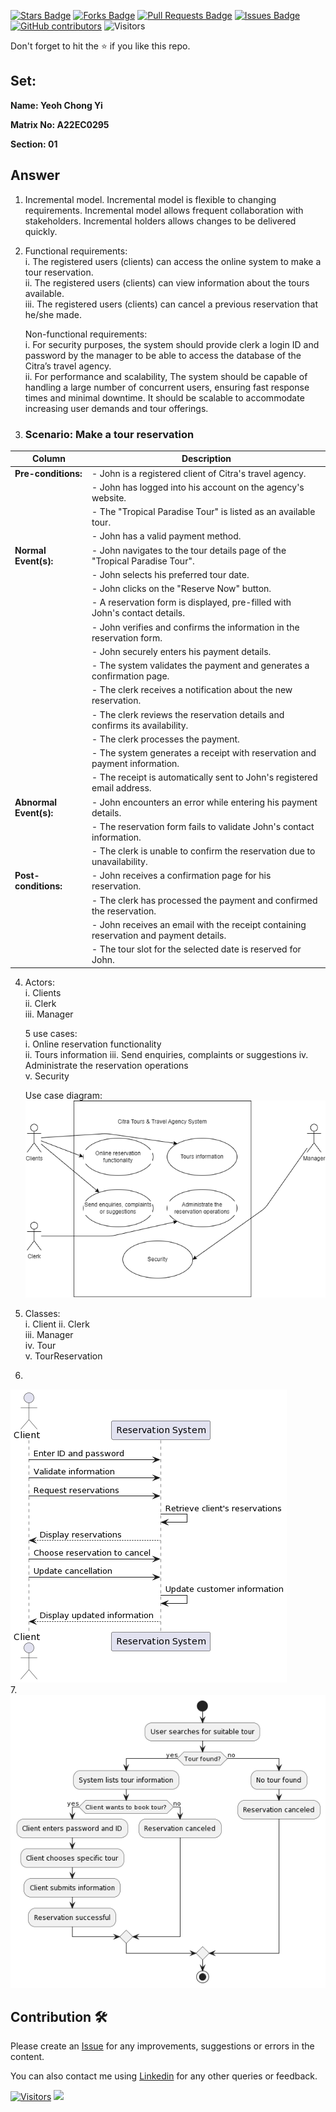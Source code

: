 <a href="https://github.com/drshahizan/learn-php/stargazers"><img src="https://img.shields.io/github/stars/drshahizan/learn-php" alt="Stars Badge"/></a>
<a href="https://github.com/drshahizan/learn-php/network/members"><img src="https://img.shields.io/github/forks/drshahizan/learn-php" alt="Forks Badge"/></a>
<a href="https://github.com/drshahizan/learn-php/pulls"><img src="https://img.shields.io/github/issues-pr/drshahizan/learn-php" alt="Pull Requests Badge"/></a>
<a href="https://github.com/drshahizan/learn-php/issues"><img src="https://img.shields.io/github/issues/drshahizan/learn-php" alt="Issues Badge"/></a>
<a href="https://github.com/drshahizan/learn-php/graphs/contributors"><img alt="GitHub contributors" src="https://img.shields.io/github/contributors/drshahizan/learn-php?color=2b9348"></a>
![Visitors](https://api.visitorbadge.io/api/visitors?path=https%3A%2F%2Fgithub.com%2Fdrshahizan%2Fsoftware-engineering&labelColor=%23d9e3f0&countColor=%23697689&style=flat)

Don't forget to hit the :star: if you like this repo.

## Set:

**Name: Yeoh Chong Yi**

**Matrix No: A22EC0295**

**Section: 01**

## Answer  
1. Incremental model. Incremental model is flexible to changing requirements. Incremental model allows frequent collaboration with stakeholders. Incremental holders allows changes to be delivered quickly.
2. Functional requirements:  
   i. The registered users (clients) can access the online system to make a tour reservation.  
   ii. The registered users (clients) can view information about the tours available.  
   iii. The registered users (clients) can cancel a previous reservation that he/she made.  

   Non-functional requirements:  
   i. For security purposes, the system should provide clerk a login ID and password by the manager to be able to access the database of the Citra’s travel agency.  
   ii. For performance and scalability, The system should be capable of handling a large number of concurrent users, ensuring fast response times and minimal downtime. It should be scalable to accommodate increasing user demands and tour offerings.  
3. ### Scenario: Make a tour reservation
| Column | Description |
|-----------------------------|----------------------------------|
| **Pre-conditions:**         |- John is a registered client of Citra's travel agency. |
|                             |- John has logged into his account on the agency's website. |
|                             |- The "Tropical Paradise Tour" is listed as an available tour. |
|                             |- John has a valid payment method. |
| **Normal Event(s):**        |- John navigates to the tour details page of the "Tropical Paradise Tour". |
|                             |- John selects his preferred tour date. |
|                             |- John clicks on the "Reserve Now" button. |
|                             |- A reservation form is displayed, pre-filled with John's contact details. |
|                             |- John verifies and confirms the information in the reservation form. |
|                             |- John securely enters his payment details. |
|                             |- The system validates the payment and generates a confirmation page. |
|                             |- The clerk receives a notification about the new reservation. |
|                             |- The clerk reviews the reservation details and confirms its availability. |
|                             |- The clerk processes the payment. |
|                             |- The system generates a receipt with reservation and payment information. |
|                             |- The receipt is automatically sent to John's registered email address. |
| **Abnormal Event(s):**      |- John encounters an error while entering his payment details. |
|                             |- The reservation form fails to validate John's contact information. |
|                             |- The clerk is unable to confirm the reservation due to unavailability. |
| **Post-conditions:**        |- John receives a confirmation page for his reservation. |
|                             |- The clerk has processed the payment and confirmed the reservation. |
|                             |- John receives an email with the receipt containing reservation and payment details. |
|                             |- The tour slot for the selected date is reserved for John. |  
4. Actors:  
   i. Clients  
   ii. Clerk  
   iii. Manager  

   5 use cases:  
   i. Online reservation functionality  
   ii.  Tours information
   iii.  Send enquiries, complaints or suggestions
   iv. Administrate the reservation operations  
   v. Security  

   Use case diagram:   
   ![struct1ucdiagram](struct1ucdiagram.png)   
5. Classes:  
   i. Client
   ii. Clerk  
   iii. Manager  
   iv. Tour  
   v. TourReservation  
6.  
![struct1sq](struct1sq.png)   
7.  
![struct1act](struct1act.png)  


## Contribution 🛠️
Please create an [Issue](https://github.com/drshahizan/learn-php/issues) for any improvements, suggestions or errors in the content.

You can also contact me using [Linkedin](https://www.linkedin.com/in/drshahizan/) for any other queries or feedback.

[![Visitors](https://api.visitorbadge.io/api/visitors?path=https%3A%2F%2Fgithub.com%2Fdrshahizan&labelColor=%23697689&countColor=%23555555&style=plastic)](https://visitorbadge.io/status?path=https%3A%2F%2Fgithub.com%2Fdrshahizan)
![](https://hit.yhype.me/github/profile?user_id=81284918)


